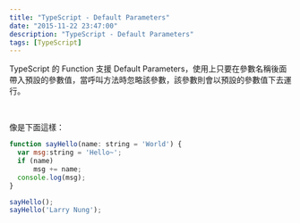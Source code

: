 ```yaml
---
title: "TypeScript - Default Parameters"
date: "2015-11-22 23:47:00"
description: "TypeScript - Default Parameters"
tags: [TypeScript]
---
```



TypeScript 的 Function 支援 Default Parameters，使用上只要在參數名稱後面帶入預設的參數值，當呼叫方法時忽略該參數，該參數則會以預設的參數值下去運行。  

<!-- More -->

<br/>


像是下面這樣：  

```js
function sayHello(name: string = 'World') {
  var msg:string = 'Hello~';
  if (name)
      msg += name;
  console.log(msg);
}

sayHello();
sayHello('Larry Nung');
```
